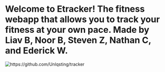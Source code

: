 # Welcome to Etracker! The fitness webapp that allows you to track your fitness at your own pace. Made by Liav B, Noor B, Steven Z, Nathan C, and Ederick W.
![]({{site.baseurl}}/images/home.png "https://github.com/Unlqsting/tracker") 
